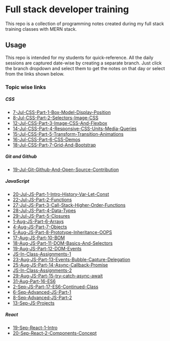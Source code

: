 # Full stack developer training

This repo is a collection of programming notes created during my full stack training classes with MERN stack.

## Usage
This repo is intended for my students for quick-reference. All the daily sessions are captured date-wise by creating a separate branch. Just click the branch dropdown and select them to get the notes on that day or select from the links shown below.

### Topic wise links



##### CSS
- [7-Jul-CSS-Part-1-Box-Model-Display-Position]
- [8-Jul-CSS-Part-2-Selectors-Image-CSS]
- [12-Jul-CSS-Part-3-Image-CSS-And-Flexbox]
- [14-Jul-CSS-Part-4-Responsive-CSS-Units-Media-Queries]
- [15-Jul-CSS-Part-5-Transform-Transition-Animations]
- [16-Jul-CSS-Part-6-CSS-Demos]
- [18-Jul-CSS-Part-7-Grid-And-Bootstrap]

##### Git and Github
- [19-Jul-Git-Github-And-Open-Source-Contribution]

##### JavaScript
- [20-Jul-JS-Part-1-Intro-History-Var-Let-Const]
- [22-Jul-JS-Part-2-Functions]
- [27-Jul-JS-Part-3-Call-Stack-Higher-Order-Functions]
- [28-Jul-JS-Part-4-Data-Types]
- [29-Jul-JS-Part-5-Closures]
- [1-Aug-JS-Part-6-Arrays]
- [4-Aug-JS-Part-7-Objects]
- [5-Aug-JS-Part-8-Prototype-Inheritance-OOPS]
- [17-Aug-JS-Part-10-BOM]
- [18-Aug-JS-Part-11-DOM-Basics-And-Selectors]
- [19-Aug-JS-Part-12-DOM-Events]
- [JS-In-Class-Assignments-1]
- [23-Aug-JS-Part-13-Events-Bubble-Capture-Delegation]
- [25-Aug-JS-Part-14-Async-Callback-Promise]
- [JS-In-Class-Assignments-2]
- [29-Aug-JS-Part-15-try-catch-async-await]
- [31-Aug-Part-16-ES6]
- [2-Sep-JS-Part-17-ES6-Continued-Class]
- [6-Sep-Advanced-JS-Part-1]
- [8-Sep-Advanced-JS-Part-2]
- [13-Sep-JS-Projects]
##### React
- [19-Sep-React-1-Intro] 
- [20-Sep-React-2-Components-Concept]

[//]: #
   [7-Jul-CSS-Part-1-Box-Model-Display-Position]: <https://github.com/NeetishRaj/dreamers_batch/tree/7-Jul-CSS-Part-1-Box-Model-Display-Position>
   [8-Jul-CSS-Part-2-Selectors-Image-CSS]: <https://github.com/NeetishRaj/dreamers_batch/tree/8-Jul-CSS-Part-2-Selectors-Image-CSS>
   [12-Jul-CSS-Part-3-Image-CSS-And-Flexbox]: <https://github.com/NeetishRaj/dreamers_batch/tree/12-Jul-CSS-Part-3-Image-CSS-And-Flexbox>
  [14-Jul-CSS-Part-4-Responsive-CSS-Units-Media-Queries]: <https://github.com/NeetishRaj/dreamers_batch/tree/14-Jul-CSS-Part-4-Responsive-CSS-Units-Media-Queries>
  [15-Jul-CSS-Part-5-Transform-Transition-Animations]: <https://github.com/NeetishRaj/dreamers_batch/tree/15-Jul-CSS-Part-5-Transform-Transition-Animations>
  [16-Jul-CSS-Part-6-CSS-Demos]: <https://github.com/NeetishRaj/dreamers_batch/tree/16-Jul-CSS-Part-6-CSS-Demos>
  [18-Jul-CSS-Part-7-Grid-And-Bootstrap]: <https://github.com/NeetishRaj/dreamers_batch/tree/18-Jul-CSS-Part-7-Grid-And-Bootstrap>
  [19-Jul-Git-Github-And-Open-Source-Contribution]: <https://github.com/NeetishRaj/dreamers_batch/tree/19-Jul-Git-Github-And-Open-Source-Contribution>
  [20-Jul-JS-Part-1-Intro-History-Var-Let-Const]: <https://github.com/NeetishRaj/dreamers_batch/tree/20-Jul-JS-Part-1-Intro-History-Var-Let-Const>
  [22-Jul-JS-Part-2-Functions]: <https://github.com/NeetishRaj/dreamers_batch/tree/22-Jul-JS-Part-2-Functions>
  [27-Jul-JS-Part-3-Call-Stack-Higher-Order-Functions]: <https://github.com/NeetishRaj/dreamers_batch/tree/27-Jul-JS-Part-3-Call-Stack-Higher-Order-Functions>
  [28-Jul-JS-Part-4-Data-Types]: <https://github.com/NeetishRaj/dreamers_batch/tree/28-Jul-JS-Part-4-Data-Types>
  [29-Jul-JS-Part-5-Closures]: <https://github.com/NeetishRaj/dreamers_batch/tree/29-Jul-JS-Part-5-Closures>
  [1-Aug-JS-Part-6-Arrays]: <https://github.com/NeetishRaj/dreamers_batch/tree/1-Aug-JS-Part-6-Arrays>
  [4-Aug-JS-Part-7-Objects]: <https://github.com/NeetishRaj/dreamers_batch/tree/4-Aug-JS-Part-7-Objects>
  [5-Aug-JS-Part-8-Prototype-Inheritance-OOPS]: <https://github.com/NeetishRaj/dreamers_batch/tree/5-Aug-JS-Part-8-Prototype-Inheritance-OOPS>
  [10-Aug-JS-Part-9-Math-String-Date]: <https://github.com/NeetishRaj/dreamers_batch/tree/10-Aug-JS-Part-9-Math-String-Date>
  [17-Aug-JS-Part-10-BOM]: <https://github.com/NeetishRaj/dreamers_batch/tree/17-Aug-JS-Part-10-BOM>
  [18-Aug-JS-Part-11-DOM-Basics-And-Selectors]: <https://github.com/NeetishRaj/dreamers_batch/tree/18-Aug-JS-Part-11-DOM-Basics-And-Selectors>

  [19-Aug-JS-Part-12-DOM-Events]: <https://github.com/NeetishRaj/dreamers_batch/tree/19-Aug-JS-Part-12-DOM-Events>
  [JS-In-Class-Assignments-1]: <https://github.com/NeetishRaj/dreamers_batch/tree/JS-In-Class-Assignments-1>
  [23-Aug-JS-Part-13-Events-Bubble-Capture-Delegation]: <https://github.com/NeetishRaj/dreamers_batch/tree/23-Aug-JS-Part-13-Events-Bubble-Capture-Delegation>
  [25-Aug-JS-Part-14-Async-Callback-Promise]: <https://github.com/NeetishRaj/dreamers_batch/tree/25-Aug-JS-Part-14-Async-Callback-Promise>
  [JS-In-Class-Assignments-2]: <https://github.com/NeetishRaj/dreamers_batch/tree/JS-In-Class-Assignments-2>
  [29-Aug-JS-Part-15-try-catch-async-await]: <https://github.com/NeetishRaj/dreamers_batch/tree/29-Aug-JS-Part-15-try-catch-async-await>
  [31-Aug-Part-16-ES6]: <https://github.com/NeetishRaj/dreamers_batch/tree/31-Aug-Part-16-ES6>
  [2-Sep-JS-Part-17-ES6-Continued-Class]: <https://github.com/NeetishRaj/dreamers_batch/tree/2-Sep-JS-Part-17-ES6-Continued-Class>
  [6-Sep-Advanced-JS-Part-1]: <https://github.com/NeetishRaj/dreamers_batch/tree/6-Sep-Advanced-JS-Part-1>
 [8-Sep-Advanced-JS-Part-2]: https://github.com/NeetishRaj/dreamers_batch/tree/8-Sep-Advanced-JS-Part-2
 [13-Sep-JS-Projects]: https://github.com/NeetishRaj/dreamers_batch/tree/13-Sep-JS-Projects
 [19-Sep-React-1-Intro]: https://github.com/NeetishRaj/dreamers_batch/tree/19-Sep-React-1-Intro 
 [20-Sep-React-2-Components-Concept]: https://github.com/NeetishRaj/dreamers_batch/tree/20-Sep-React-2-Components-Concept
 

